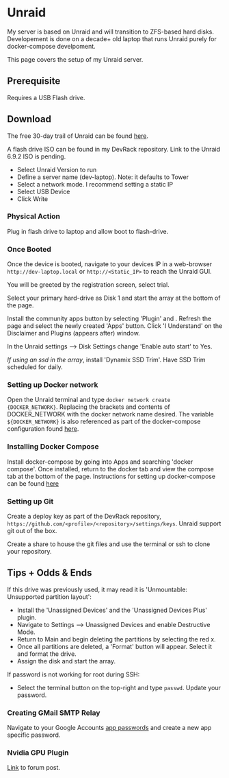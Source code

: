 # Unraid

My server is based on Unraid and will transition to ZFS-based hard disks. Developement is done on a decade+ old laptop that runs Unraid purely for docker-compose develpoment.

This page covers the setup of my Unraid server.

## Prerequisite

Requires a USB Flash drive.

## Download

The free 30-day trail of Unraid can be found [here](https://unraid.net/download).

A flash drive ISO can be found in my DevRack repository. Link to the Unraid 6.9.2 ISO is pending.

- Select Unraid Version to run
- Define a server name (dev-laptop). Note: it defaults to Tower
- Select a network mode. I recommend setting a static IP
- Select USB Device
- Click Write

### Physical Action

Plug in flash drive to laptop and allow boot to flash-drive.

### Once Booted

Once the device is booted, navigate to your devices IP in a web-browser `http://dev-laptop.local` or `http://<Static_IP>` to reach the Unraid GUI.

You will be greeted by the registration screen, select trial.

Select your primary hard-drive as Disk 1 and start the array at the bottom of the page.

Install the community apps button by selecting 'Plugin' and . Refresh the page and select the newly created 'Apps' button. Click 'I Understand' on the Disclaimer and Plugins (appears after) window.

In the Unraid settings --> Disk Settings change 'Enable auto start' to Yes.

*If using an ssd in the array*, install 'Dynamix SSD Trim'. Have SSD Trim scheduled for daily.

### Setting up Docker network

Open the Unraid terminal and type `docker network create {DOCKER_NETWORK}`. Replacing the brackets and contents of DOCKER_NETWORK with the docker network name desired. The variable `${DOCKER_NETWORK}` is also referenced as part of the docker-compose configuration found [here](https://github.com/adamzvolanek/DevRack/tree/main/docker-compose#readme).

### Installing Docker Compose

Install docker-compose by going into Apps and searching 'docker compose'. Once installed, return to the docker tab and view the compose tab at the bottom of the page. Instructions for setting up docker-compose can be found [here](./installs#creating-a-docker-compose-stack)

### Setting up Git

Create a deploy key as part of the DevRack repository, `https://github.com/<profile>/<repository>/settings/keys`. Unraid support git out of the box.

Create a share to house the git files and use the terminal or ssh to clone your repository.

## Tips + Odds & Ends

If this drive was previously used, it may read it is 'Unmountable: Unsupported partition layout':

- Install the 'Unassigned Devices' and the 'Unassigned Devices Plus' plugin.
- Navigate to Settings --> Unassigned Devices and enable Destructive Mode.
- Return to Main and begin deleting the partitions by selecting the red x.
- Once all partitions are deleted, a 'Format' button will appear. Select it and format the drive.
- Assign the disk and start the array.

If password is not working for root during SSH:

- Select the terminal button on the top-right and type `passwd`. Update your password.

### Creating GMail SMTP Relay

Navigate to your Google Accounts [app passwords](https://myaccount.google.com/apppasswords) and create a new app specific password.

### Nvidia GPU Plugin

[Link](https://forums.unraid.net/topic/98978-plugin-nvidia-driver/) to forum post.
